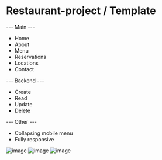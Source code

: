 # Restaurant-project / Template

--- Main ---
- Home
- About
- Menu
- Reservations
- Locations
- Contact

--- Backend ---
- Create
- Read
- Update
- Delete 

--- Other ---

- Collapsing mobile menu
- Fully responsive

![image](https://user-images.githubusercontent.com/96114373/201347003-f196a453-7130-4afd-b684-2cd017d16497.png)
![image](https://user-images.githubusercontent.com/96114373/203493467-0e307832-e9a1-4bc3-a545-142f5628b9c8.png)
![image](https://user-images.githubusercontent.com/96114373/203493563-39a3a2ab-b59d-47d0-a2f6-0000f35cb46e.png)


